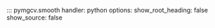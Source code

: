
::: pymgcv.smooth
    handler: python
    options:
      show_root_heading: false
      show_source: false